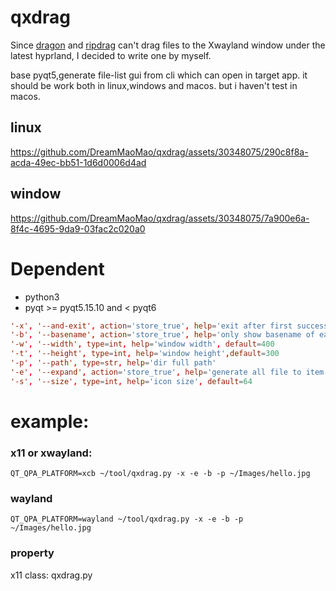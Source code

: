# qxdrag
Since [dragon](https://github.com/mwh/dragon) and [ripdrag](https://github.com/nik012003/ripdrag) can't drag files to the Xwayland window under the latest hyprland, I decided to write one by myself.

base pyqt5,generate file-list gui from cli which can open in target app.
it should be work both in linux,windows and macos. but i haven't test in macos.


## linux

https://github.com/DreamMaoMao/qxdrag/assets/30348075/290c8f8a-acda-49ec-bb51-1d6d0006d4ad

## window

https://github.com/DreamMaoMao/qxdrag/assets/30348075/7a900e6a-8f4c-4695-9da9-03fac2c020a0

# Dependent
- python3
- pyqt >= pyqt5.15.10 and < pyqt6 


```conf
'-x', '--and-exit', action='store_true', help='exit after first successful drag to open'
'-b', '--basename', action='store_true', help='only show basename of each file'
'-w', '--width', type=int, help='window width', default=400
'-t', '--height', type=int, help='window height',default=300
'-p', '--path', type=str, help='dir full path'
'-e', '--expand', action='store_true', help='generate all file to item in folder'
'-s', '--size', type=int, help='icon size', default=64

```

# example:
### x11 or xwayland:
```shell
QT_QPA_PLATFORM=xcb ~/tool/qxdrag.py -x -e -b -p ~/Images/hello.jpg
```

### wayland
```shell
QT_QPA_PLATFORM=wayland ~/tool/qxdrag.py -x -e -b -p ~/Images/hello.jpg
```

### property
x11 class: qxdrag.py
